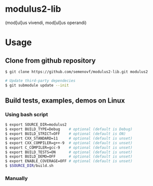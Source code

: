# modulus2-lib
(mod[ul]us vivendi, mod[ul]us operandi)

# Usage
## Clone from github repository
```sh
$ git clone https://github.com/semenovf/modulus2-lib.git modulus2

# Update third-party dependecies
$ git submodule update --init
```

## Build tests, examples, demos on Linux

### Using bash script
```sh
$ export SOURCE_DIR=modulus2
$ export BUILD_TYPE=Debug    # optional (default is Debug)
$ export BUILD_STRICT=OFF    # optional (default is ON)
$ export CXX_STANDARD=11     # optional (default is unset)
$ export CXX_COMPILER=g++-9  # optional (default is unset)
$ export C_COMPILER=gcc-9    # optional (default is unset)
$ export BUILD_TESTS=ON      # optional (default is unset)
$ export BUILD_DEMO=OFF      # optional (default is unset)
$ export ENABLE_COVERAGE=OFF # optional (default is unset)
$ $SOURCE_DIR/build.sh
```

### Manually
```sh

```
